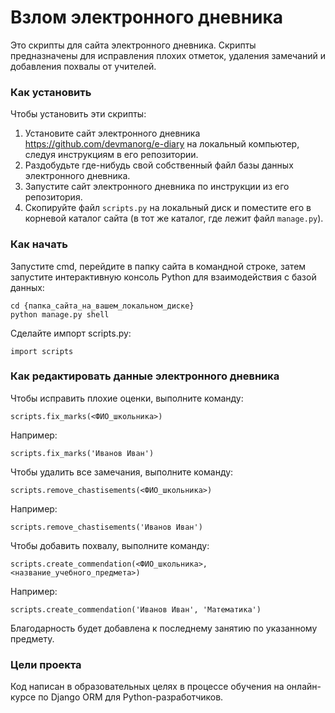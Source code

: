 # Взлом электронного дневника

Это скрипты для сайта электронного дневника. Скрипты предназначены для исправления плохих отметок, удаления замечаний и добавления похвалы от учителей.

### Как установить

Чтобы установить эти скрипты:
1. Установите сайт электронного дневника https://github.com/devmanorg/e-diary на локальный компьютер, следуя инструкциям в его репозитории.
2. Раздобудьте где-нибудь свой собственный файл базы данных электронного дневника.
3. Запустите сайт электронного дневника по инструкции из его репозитория.
4. Скопируйте файл `scripts.py` на локальный диск и поместите его в корневой каталог сайта (в тот же каталог, где лежит файл `manage.py`).

### Как начать

Запустите cmd, перейдите в папку сайта в командной строке, затем запустите интерактивную консоль Python для взаимодействия с базой данных:
```
cd {папка_сайта_на_вашем_локальном_диске}
python manage.py shell
```

Сделайте импорт scripts.py:
```
import scripts
```

### Как редактировать данные электронного дневника

Чтобы исправить плохие оценки, выполните команду:
```
scripts.fix_marks(<ФИО_школьника>)
```
Например:
```
scripts.fix_marks('Иванов Иван')
```

Чтобы удалить все замечания, выполните команду:
```
scripts.remove_chastisements(<ФИО_школьника>)
```
Например:
```
scripts.remove_chastisements('Иванов Иван')
```

Чтобы добавить похвалу, выполните команду:
```
scripts.create_commendation(<ФИО_школьника>, <название_учебного_предмета>)
```
Например:
```
scripts.create_commendation('Иванов Иван', 'Математика')
```
Благодарность будет добавлена ​​к последнему занятию по указанному предмету.


### Цели проекта

Код написан в образовательных целях в процессе обучения на онлайн-курсе по Django ORM для Python-разработчиков.